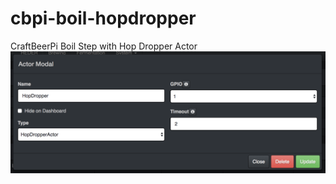 # cbpi-boil-hopdropper
CraftBeerPi Boil Step with Hop Dropper Actor
![alt text](https://github.com/Manuel83/cbpi-boil-hopdropper/raw/master/HopDropperActor.png)


